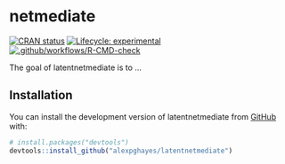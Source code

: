 
<!-- README.md is generated from README.Rmd. Please edit that file -->

# netmediate

<!-- badges: start -->

[![CRAN
status](https://www.r-pkg.org/badges/version/latentnetmediate)](https://CRAN.R-project.org/package=latentnetmediate)
[![Lifecycle:
experimental](https://img.shields.io/badge/lifecycle-experimental-orange.svg)](https://lifecycle.r-lib.org/articles/stages.html#experimental)
[![.github/workflows/R-CMD-check](https://github.com/alexpghayes/latentnetmediate/actions/workflows/.github/workflows/R-CMD-check.yaml/badge.svg)](https://github.com/alexpghayes/latentnetmediate/actions/workflows/.github/workflows/R-CMD-check.yaml)
<!-- badges: end -->

The goal of latentnetmediate is to …

## Installation

You can install the development version of latentnetmediate from
[GitHub](https://github.com/) with:

``` r
# install.packages("devtools")
devtools::install_github("alexpghayes/latentnetmediate")
```
